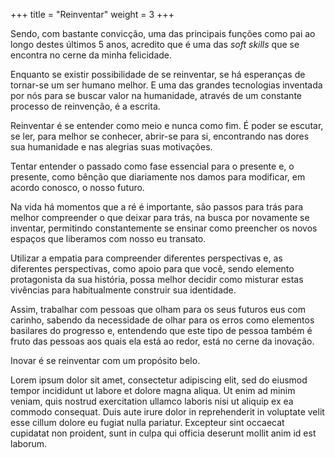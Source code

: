 +++
title = "Reinventar"
weight = 3
+++

Sendo, com bastante convicção, uma das principais funções como pai ao longo destes últimos 5 anos, acredito que é uma das *soft skills* que se encontra no cerne da minha felicidade. 

Enquanto se existir possibilidade de se reinventar, se há esperanças de tornar-se um ser humano melhor. E uma das grandes tecnologias inventada por nós para se buscar valor na humanidade, através de um constante processo de reinvenção, é a escrita. 

Reinventar é se entender como meio e nunca como fim. É poder se escutar, se ler, para melhor se conhecer, abrir-se para si, encontrando nas dores sua humanidade e nas alegrias suas motivações.

Tentar entender o passado como fase essencial para o presente e, o presente, como bênção que diariamente nos damos para modificar, em acordo conosco, o nosso futuro.

Na vida há momentos que a ré é importante, são passos para trás para melhor compreender o que deixar para trás, na busca por novamente se inventar, permitindo constantemente se ensinar como preencher os novos espaços que liberamos com nosso eu transato.  

Utilizar a empatia para compreender diferentes perspectivas e, as diferentes perspectivas, como apoio para que você, sendo elemento protagonista da sua história, possa melhor decidir como misturar estas vivências para habitualmente construir sua identidade.

Assim, trabalhar com pessoas que olham para os seus futuros eus com carinho, sabendo da necessidade de olhar para os erros como elementos basilares do progresso e, entendendo que este tipo de pessoa também é fruto das pessoas aos quais ela está ao redor, está no cerne da inovação. 

Inovar é se reinventar com um propósito belo.

<!--more-->

Lorem ipsum dolor sit amet, consectetur adipiscing elit, sed do eiusmod tempor incididunt ut labore et dolore magna aliqua. Ut enim ad minim veniam, quis nostrud exercitation ullamco laboris nisi ut aliquip ex ea commodo consequat. Duis aute irure dolor in reprehenderit in voluptate velit esse cillum dolore eu fugiat nulla pariatur. Excepteur sint occaecat cupidatat non proident, sunt in culpa qui officia deserunt mollit anim id est laborum.
